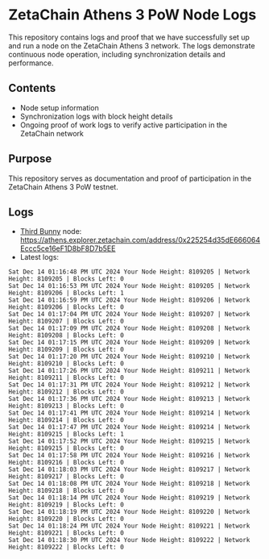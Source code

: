 # ZetaChain Athens 3 PoW Node Logs
This repository contains logs and proof that we have successfully set up and run a node on the ZetaChain Athens 3 network. The logs demonstrate continuous node operation, including synchronization details and performance.

## Contents
- Node setup information
- Synchronization logs with block height details
- Ongoing proof of work logs to verify active participation in the ZetaChain network

## Purpose
This repository serves as documentation and proof of participation in the ZetaChain Athens 3 PoW testnet.

## Logs

- [Third Bunny](https://thirdbunny.xyz/) node: https://athens.explorer.zetachain.com/address/0x225254d35dE666064Eccc5ce16eF1D8bF8D7b5EE
- Latest logs:
```
Sat Dec 14 01:16:48 PM UTC 2024 Your Node Height: 8109205 | Network Height: 8109205 | Blocks Left: 0
Sat Dec 14 01:16:53 PM UTC 2024 Your Node Height: 8109205 | Network Height: 8109206 | Blocks Left: 1
Sat Dec 14 01:16:59 PM UTC 2024 Your Node Height: 8109206 | Network Height: 8109206 | Blocks Left: 0
Sat Dec 14 01:17:04 PM UTC 2024 Your Node Height: 8109207 | Network Height: 8109207 | Blocks Left: 0
Sat Dec 14 01:17:09 PM UTC 2024 Your Node Height: 8109208 | Network Height: 8109208 | Blocks Left: 0
Sat Dec 14 01:17:15 PM UTC 2024 Your Node Height: 8109209 | Network Height: 8109209 | Blocks Left: 0
Sat Dec 14 01:17:20 PM UTC 2024 Your Node Height: 8109210 | Network Height: 8109210 | Blocks Left: 0
Sat Dec 14 01:17:26 PM UTC 2024 Your Node Height: 8109211 | Network Height: 8109211 | Blocks Left: 0
Sat Dec 14 01:17:31 PM UTC 2024 Your Node Height: 8109212 | Network Height: 8109212 | Blocks Left: 0
Sat Dec 14 01:17:36 PM UTC 2024 Your Node Height: 8109213 | Network Height: 8109213 | Blocks Left: 0
Sat Dec 14 01:17:41 PM UTC 2024 Your Node Height: 8109214 | Network Height: 8109214 | Blocks Left: 0
Sat Dec 14 01:17:47 PM UTC 2024 Your Node Height: 8109214 | Network Height: 8109215 | Blocks Left: 1
Sat Dec 14 01:17:52 PM UTC 2024 Your Node Height: 8109215 | Network Height: 8109215 | Blocks Left: 0
Sat Dec 14 01:17:58 PM UTC 2024 Your Node Height: 8109216 | Network Height: 8109216 | Blocks Left: 0
Sat Dec 14 01:18:03 PM UTC 2024 Your Node Height: 8109217 | Network Height: 8109217 | Blocks Left: 0
Sat Dec 14 01:18:08 PM UTC 2024 Your Node Height: 8109218 | Network Height: 8109218 | Blocks Left: 0
Sat Dec 14 01:18:14 PM UTC 2024 Your Node Height: 8109219 | Network Height: 8109219 | Blocks Left: 0
Sat Dec 14 01:18:19 PM UTC 2024 Your Node Height: 8109220 | Network Height: 8109220 | Blocks Left: 0
Sat Dec 14 01:18:24 PM UTC 2024 Your Node Height: 8109221 | Network Height: 8109221 | Blocks Left: 0
Sat Dec 14 01:18:30 PM UTC 2024 Your Node Height: 8109222 | Network Height: 8109222 | Blocks Left: 0
```
